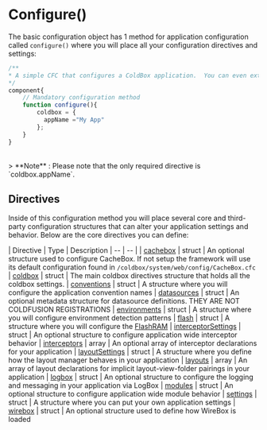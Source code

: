 # Configure()
The basic configuration object has 1 method for application configuration called `configure()` where you will place all your configuration directives and settings:
```js
/**
* A simple CFC that configures a ColdBox application.  You can even extend, compose, strategize and do your OO goodness.
*/
component{
	// Mandatory configuration method
	function configure(){
        coldbox = {
    	  appName ="My App"
    	};
	}
}
```
<br>
> **Note** : Please note that the only required directive is `coldbox.appName`.

<br>

## Directives

Inside of this configuration method you will place several core and third-party configuration structures that can alter your application settings and behavior. Below are the core directives you can define:

| Directive | Type | Description
| -- | -- |
| [cachebox](cachebox.html) | struct | An optional structure used to configure CacheBox. If not setup the framework will use its default configuration found in `/coldbox/system/web/config/CacheBox.cfc`
| [coldbox](coldbox.html) | struct | The main coldbox directives structure that holds all the coldbox settings.
| [conventions](conventions.html) | struct | A structure where you will configure the application convention names
| [datasources](datasources.html) | struct | An optional metadata structure for datasource definitions. THEY ARE NOT COLDFUSION REGISTRATIONS
| [environments](environments.html) | struct | A structure where you will configure environment detection patterns
| [flash](flash.html) | struct | A structure where you will configure the [FlashRAM](flash_ram/flash_ram.md)
| [interceptorSettings](interceptorsettings.html) | struct | An optional structure to configure application wide interceptor behavior
| [interceptors](interceptors.html) | array | An optional array of interceptor declarations for your application
| [layoutSettings](layoutsettings.html) | struct | A structure where you define how the layout manager behaves in your application
| [layouts](layouts.html) | array | An array of layout declarations for implicit layout-view-folder pairings in your application
| [logbox](logbox.html) | struct | An optional structure to configure the logging and messaging in your application via LogBox
| [modules](modules.html) | struct | An optional structure to configure application wide module behavior
| [settings](settings.html) | struct | A structure where you can put your own application settings
| [wirebox](wirebox.html) | struct | An optional structure used to define how WireBox is loaded

